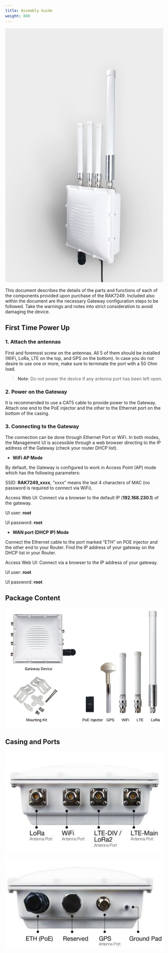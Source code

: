 ```yaml
---
title: Assembly Guide
weight: 800
---
```


![Figure 1: RAK7249 Macro Outdoor Gateway with the Antennas installed](../images/rak7249_gateway.jpg)

This document describes the details of the parts and functions of each of the components provided upon purchase of the RAK7249. Included also within the document are the necessary Gateway configuration steps to be followed. Take the warnings and notes into strict consideration to avoid damaging the device.

## First Time Power Up

### 1. Attach the antennas

First and foremost screw on the antennas. All 5 of them should be installed (WiFi, LoRa, LTE on the top, and GPS on the bottom). In case you do not desire to use one or more, make sure to terminate the port with a 50 Ohm load.

>**Note**: Do not power the device if any antenna port has been left open.

### 2. Power on the Gateway

It is recommended to use a CAT5 cable to provide power to the Gateway. Attach one end to the PoE injector and the other to the Ethernet port on the bottom of the casing.

### 3. Connecting to the Gateway

The connection can be done through Ethernet Port or WiFi. In both modes, the Management UI is accessible through a web browser directing to the IP address of the Gateway (check your router DHCP list).

* **WiFi AP Mode**

By default, the Gateway is configured to work in Access Point (AP) mode which has the following parameters:

SSID: **RAK7249_xxxx**, “xxxx” means the last 4 characters of MAC (no password is required to connect via WiFi).

Access Web UI: Connect via a browser to the default IP (**192.168.230.1**) of the gateway.

UI user: **root**

UI password: **root**

* **WAN port (DHCP IP) Mode**

Connect the Ethernet cable to the port marked “ETH” on POE injector and the other end to your Router. Find the IP address of your gateway on the DHCP list in your Router.

Access Web UI: Connect via a browser to the IP address of your gateway.

UI user: **root**

UI password: **root**

## Package Content

![Figure 3: Components included in the Package](../images/rak7249_package_contents.png)

## Casing and Ports

![Figure 4: RAK7249 Macro Outdoor Gateway Panel 1](../images/rak7249_panel1.png)

![Figure 5: RAK7249 Macro Outdoor Gateway Panel 2](../images/rak7249_panel2.png)
